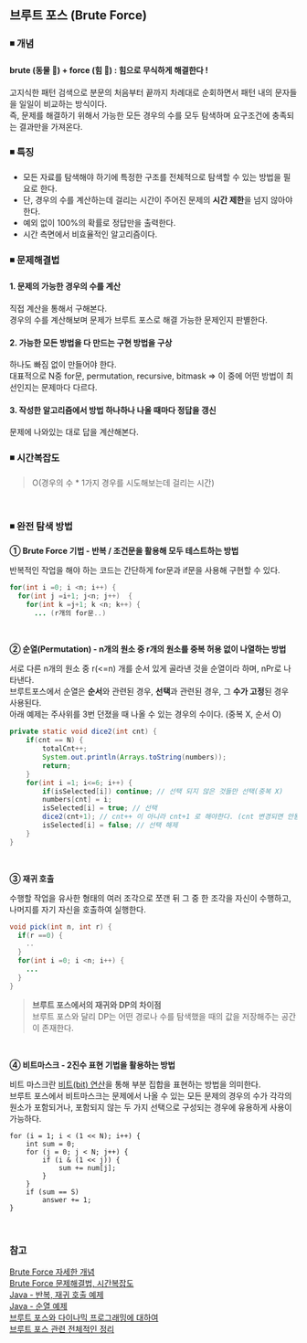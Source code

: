 ## 브루트 포스 (Brute Force)
### ◾ 개념
#### brute (동물 🦍) + force (힘 💪) : 힘으로 무식하게 해결한다 !  
고지식한 패턴 검색으로 분문의 처음부터 끝까지 차례대로 순회하면서 패턴 내의 문자들을 일일이 비교하는 방식이다.  
즉, 문제를 해결하기 위해서 가능한 모든 경우의 수를 모두 탐색하며 요구조건에 충족되는 결과만을 가져온다.  

### ◾ 특징
* 모든 자료를 탐색해야 하기에 특정한 구조를 전체적으로 탐색할 수 있는 방법을 필요로 한다.  
* 단, 경우의 수를 계산하는데 걸리는 시간이 주어진 문제의 **시간 제한**을 넘지 않아야 한다.  
* 예외 없이 100%의 확률로 정답만을 출력한다.  
* 시간 측면에서 비효율적인 알고리즘이다.

### ◾ 문제해결법
#### 1. 문제의 가능한 경우의 수를 계산
직접 계산을 통해서 구해본다.  
경우의 수를 계산해보며 문제가 브루트 포스로 해결 가능한 문제인지 판별한다.  

#### 2. 가능한 모든 방법을 다 만드는 구현 방법을 구상
하나도 빠짐 없이 만들어야 한다.  
대표적으로 N중 for문, permutation, recursive, bitmask => 이 중에 어떤 방법이 최선인지는 문제마다 다르다.  

#### 3. 작성한 알고리즘에서 방법 하나하나 나올 때마다 정답을 갱신
문제에 나와있는 대로 답을 계산해본다.  

### ◾ 시간복잡도
> O(경우의 수 * 1가지 경우를 시도해보는데 걸리는 시간)  

</br>

### ◾ 완전 탐색 방법
**① Brute Force 기법 - 반복 / 조건문을 활용해 모두 테스트하는 방법**  

반복적인 작업을 해야 하는 코드는 간단하게 for문과 if문을 사용해 구현할 수 있다.  

```java
for(int i =0; i <n; i++) {
  for(int j =i+1; j<n; j++)  {
    for(int k =j+1; k <n; k++) {
      ... (r개의 for문..)
```
</br>

**② 순열(Permutation) - n개의 원소 중 r개의 원소를 중복 허용 없이 나열하는 방법**  

서로 다른 n개의 원소 중 r(<=n) 개를 순서 있게 골라낸 것을 순열이라 하며, nPr로 나타낸다.  
브루트포스에서 순열은 **순서**와 관련된 경우, **선택**과 관련된 경우, 그 **수가 고정**된 경우 사용된다.  
아래 예제는 주사위를 3번 던졌을 때 나올 수 있는 경우의 수이다. (중복 X, 순서 O)  

```java
private static void dice2(int cnt) {
	if(cnt == N) {
		totalCnt++;
		System.out.println(Arrays.toString(numbers));
		return;
	}
	for(int i =1; i<=6; i++) {
		if(isSelected[i]) continue; // 선택 되지 않은 것들만 선택(중복 X)
		numbers[cnt] = i;
		isSelected[i] = true; // 선택
		dice2(cnt+1); // cnt++ 이 아니라 cnt+1 로 해야한다. (cnt 변경되면 안됨.) 
		isSelected[i] = false; // 선택 해제
	}
}
```
</br>

**③ 재귀 호출**  

수행할 작업을 유사한 형태의 여러 조각으로 쪼갠 뒤 그 중 한 조각을 자신이 수행하고,  
나머지를 자기 자신을 호출하여 실행한다.  

```java
void pick(int n, int r) {
  if(r ==0) {
    ..
  }
  for(int i =0; i <n; i++) {
    ...
  }
}
```
> **브루트 포스에서의 재귀와 DP의 차이점**  
> 브루트 포스와 달리 DP는 어떤 경로나 수를 탐색했을 때의 값을 저장해주는 공간이 존재한다.  

</br>

**④ 비트마스크 - 2진수 표현 기법을 활용하는 방법**  

비트 마스크란 [비트(bit) 연산](https://pang2h.tistory.com/261)을 통해 부분 집합을 표현하는 방법을 의미한다.  
브루트 포스에서 비트마스크는 문제에서 나올 수 있는 모든 문제의 경우의 수가 각각의 원소가 포함되거나, 포함되지 않는 두 가지 선택으로 구성되는 경우에 유용하게 사용이 가능하다.  

```[java](https://canoe726.tistory.com/45)
for (i = 1; i < (1 << N); i++) {
	int sum = 0;
	for (j = 0; j < N; j++) {
		if (i & (1 << j)) {
			sum += num[j];
		}
	}
	if (sum == S)
		answer += 1;
}
```

</br>

### 참고
[Brute Force 자세한 개념](https://hcr3066.tistory.com/26)  
[Brute Force 문제해결법, 시간복잡도](https://github.com/Itsbeenalongday/Brute-Force)  
[Java - 반복, 재귀 호출 예제](https://medium.com/jaehoon-techblog/%EA%B0%9C%EC%9D%B8%EC%A0%81%EC%9D%B8-%EC%95%8C%EA%B3%A0%EB%A6%AC%EC%A6%98-%EC%A0%95%EB%A6%AC-brute-force-fb2330391f91)  
[Java - 순열 예제](https://sohee-dev.tistory.com/entry/Java-%EC%88%9C%EC%97%B4-%EC%A1%B0%ED%95%A9-%EB%B6%80%EB%B6%84-%EC%A7%91%ED%95%A9-%EC%A0%95%EB%A6%AC-%EC%88%98%EB%8F%84-%EC%BD%94%EB%93%9C-%EC%9E%AC%EA%B7%80%ED%8E%B8)  
[브루트 포스와 다이나믹 프로그래밍에 대하여](https://kyounju.tistory.com/2)  
[브루트 포스 관련 전체적인 정리](https://hongjw1938.tistory.com/78)  
